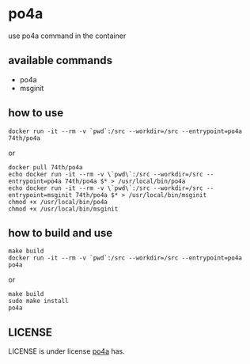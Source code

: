 # po4a

use po4a command in the container


## available commands

* po4a
* msginit

## how to use

	docker run -it --rm -v `pwd`:/src --workdir=/src --entrypoint=po4a 74th/po4a

or

	docker pull 74th/po4a
	echo docker run -it --rm -v \`pwd\`:/src --workdir=/src --entrypoint=po4a 74th/po4a $* > /usr/local/bin/po4a
	echo docker run -it --rm -v \`pwd\`:/src --workdir=/src --entrypoint=msginit 74th/po4a $* > /usr/local/bin/msginit
	chmod +x /usr/local/bin/po4a
	chmod +x /usr/local/bin/msginit

## how to build and use

	make build
	docker run -it --rm -v `pwd`:/src --workdir=/src --entrypoint=po4a po4a

or

	make build
	sudo make install
	po4a

## LICENSE

LICENSE is under license [po4a](https://po4a.alioth.debian.org/) has.
